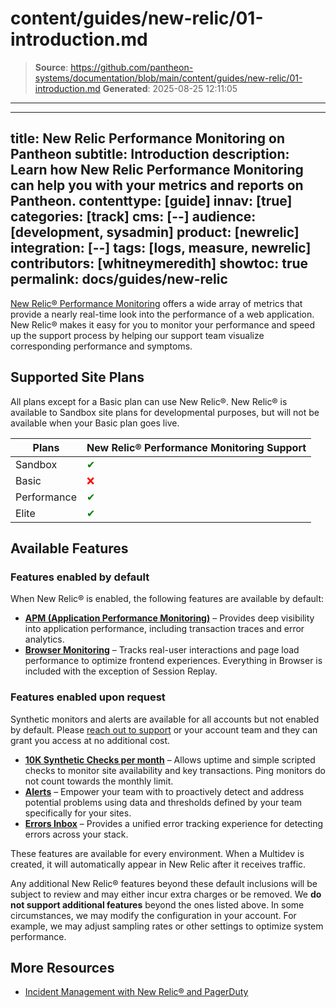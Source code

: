 # content/guides/new-relic/01-introduction.md

> **Source**: https://github.com/pantheon-systems/documentation/blob/main/content/guides/new-relic/01-introduction.md
> **Generated**: 2025-08-25 12:11:05

---

---
title: New Relic Performance Monitoring on Pantheon
subtitle: Introduction
description: Learn how New Relic Performance Monitoring can help you with your metrics and reports on Pantheon.
contenttype: [guide]
innav: [true]
categories: [track]
cms: [--]
audience: [development, sysadmin]
product: [newrelic]
integration: [--]
tags: [logs, measure, newrelic]
contributors: [whitneymeredith]
showtoc: true
permalink: docs/guides/new-relic
---

[New Relic&reg; Performance Monitoring](https://newrelic.com/) offers a wide array of metrics that provide a nearly real-time look into the performance of a web application. New Relic&reg; makes it easy for you to monitor your performance and speed up the support process by helping our support team visualize corresponding performance and symptoms.

## Supported Site Plans

All plans except for a Basic plan can use New Relic&reg;. New Relic&reg; is available to Sandbox site plans for developmental purposes, but will not be available when your Basic plan goes live.

| Plans         | New Relic&reg; Performance Monitoring Support <Popover content="Available across all environments, including Multidevs." /> |
| ------------- | ------- |
| Sandbox       | <span style="color:green">✔</span>      |
| Basic         |  <span style="color:red">❌ </span>      |
| Performance   | <span style="color:green">✔</span>      |
| Elite         | <span style="color:green">✔</span>      |

## Available Features
### Features enabled by default
When New Relic® is enabled, the following features are available by default:
* **[APM (Application Performance Monitoring)](https://newrelic.com/platform/application-monitoring)** – Provides deep visibility into application performance, including transaction traces and error analytics.
* **[Browser Monitoring](https://newrelic.com/platform/browser-monitoring)** – Tracks real-user interactions and page load performance to optimize frontend experiences. Everything in Browser is included with the exception of Session Replay.
### Features enabled upon request
Synthetic monitors and alerts are available for all accounts but not enabled by default. Please [reach out to support](/guides/support/contact-support) or your account team and they can grant you access at no additional cost.
* **[10K Synthetic Checks per month](https://docs.newrelic.com/docs/synthetics/synthetic-monitoring/using-monitors/intro-synthetic-monitoring/)** – Allows uptime and simple scripted checks to monitor site availability and key transactions. Ping monitors do not count towards the monthly limit.
* **[Alerts](https://docs.newrelic.com/docs/alerts/overview/)** – Empower your team with to proactively detect and address potential problems using data and thresholds defined by your team specifically for your sites.
* **[Errors Inbox](https://docs.newrelic.com/docs/errors-inbox/errors-inbox)** – Provides a unified error tracking experience for detecting errors across your stack.

These features are available for every environment. When a Multidev is created, it will automatically appear in New Relic after it receives traffic.

Any additional New Relic® features beyond these default inclusions will be subject to review and may either incur extra charges or be removed. We **do not support additional features** beyond the ones listed above. In some circumstances, we may modify the configuration in your account. For example, we may adjust sampling rates or other settings to optimize system performance.

## More Resources

- [Incident Management with New Relic&reg; and PagerDuty](/guides/pagerduty/)
